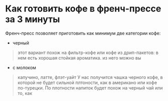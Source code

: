  # Как готовить кофе в френч-прессе за 3 минуты

Френч-пресс позволяет приготовить как минимум две категории кофе:
- черный
> этот вариант похож на фильтр-кофе или кофе из дрип-пакетов: в нем есть хорошая стойкая ароматика. из него можно вы

- с молоком
> капучино, латте, флэт-уайт
У нас получится чашка черного кофе, в которой не будет сильной плтоности, как в американо или кофе по-турецки. По плотности напиток будет похож на черный чай или то, как 
